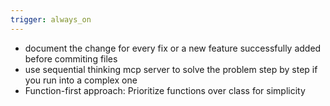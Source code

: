 ```yaml
---
trigger: always_on
---
```


- document the change for every fix or a new feature successfully added before commiting files
- use sequential thinking mcp server to solve the problem step by step if you run into a complex one
- Function-first approach: Prioritize functions over class for simplicity